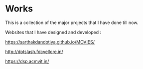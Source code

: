 # Works
This is a collection of the major projects that I have done till now.

Websites that I have designed and developed :

https://sarthakdandotiya.github.io/MOVIES/

http://dotslash.fdcvellore.in/

https://dsp.acmvit.in/
